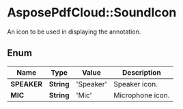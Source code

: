 ﻿# AsposePdfCloud::SoundIcon
An icon to be used in displaying the annotation.

## Enum
Name | Type | Value | Description
------------ | ------------- | ------------- | -------------
**SPEAKER** | **String** | 'Speaker' | Speaker icon.
**MIC** | **String** | 'Mic' | Microphone icon.



